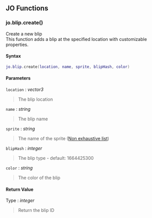 
## JO Functions

### jo.blip.create()

<!-- @include: ./slots/headers.md#client|jo.blip.create -->

Create a new blip <br>
This function adds a blip at the specified location with customizable properties. <br>

<!-- @include: ./slots/descriptions.md#client|jo.blip.create -->

#### Syntax

```lua
jo.blip.create(location, name, sprite, blipHash, color)

```

#### Parameters

`location` : _vector3_
> The blip location
>

`name` : _string_
> The blip name
>

`sprite` : _string_
> The name of the sprite ([Non exhaustive list](https://github.com/femga/rdr3_discoveries/tree/master/useful_info_from_rpfs/textures/blips))
>

`blipHash` : _integer_ <BadgeOptional />
> The blip type - default: 1664425300
>

`color` : _string_ <BadgeOptional />
> The color of the blip
>

#### Return Value

Type : _integer_

> Return the blip ID

<!-- @include: ./slots/examples.md#client|jo.blip.create -->

<!-- @include: ./slots/footers.md#client|jo.blip.create -->

